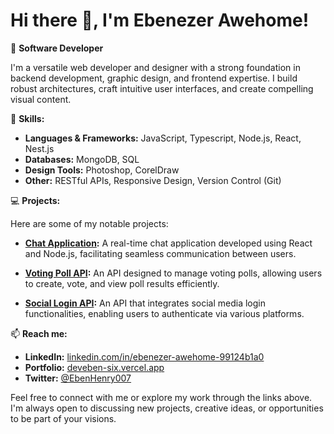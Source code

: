 # Hi there 👋, I'm Ebenezer Awehome!

🚀 **Software Developer**

I'm a versatile web developer and designer with a strong foundation in backend development, graphic design, and frontend expertise. I build robust architectures, craft intuitive user interfaces, and create compelling visual content.

🌟 **Skills:**

- **Languages & Frameworks:** JavaScript, Typescript, Node.js, React, Nest.js
- **Databases:** MongoDB, SQL
- **Design Tools:** Photoshop, CorelDraw
- **Other:** RESTful APIs, Responsive Design, Version Control (Git)

💻 **Projects:**

Here are some of my notable projects:

- **[Chat Application](https://github.com/DevEben/Chat-Web-App):** A real-time chat application developed using React and Node.js, facilitating seamless communication between users.

- **[Voting Poll API](https://github.com/deveben/Voting-Poll-API):** An API designed to manage voting polls, allowing users to create, vote, and view poll results efficiently.

- **[Social Login API](https://github.com/deveben/Social-Login-API):** An API that integrates social media login functionalities, enabling users to authenticate via various platforms.

📫 **Reach me:**

- **LinkedIn:** [linkedin.com/in/ebenezer-awehome-99124b1a0](https://linkedin.com/in/ebenezer-awehome-99124b1a0)
- **Portfolio:** [deveben-six.vercel.app](https://deveben-six.vercel.app)
- **Twitter:** [@EbenHenry007](https://twitter.com/EbenHenry007)

Feel free to connect with me or explore my work through the links above. I'm always open to discussing new projects, creative ideas, or opportunities to be part of your visions.
